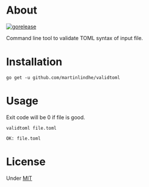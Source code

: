 # About

[![gorelease](https://dn-gorelease.qbox.me/gorelease-download-blue.svg)](https://gobuild.io/martinlindhe/validtoml/master)

Command line tool to validate TOML syntax of input file.


# Installation

    go get -u github.com/martinlindhe/validtoml


# Usage

Exit code will be 0 if file is good.

    validtoml file.toml

    OK: file.toml


# License

Under [MIT](LICENSE)
